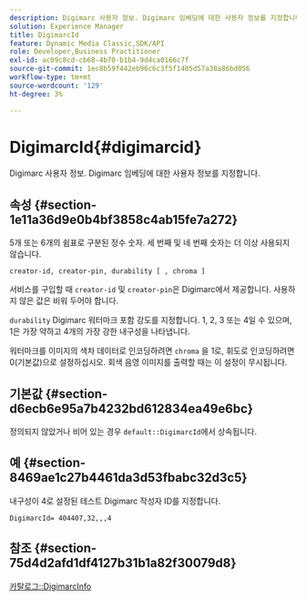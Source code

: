 ```yaml
---
description: Digimarc 사용자 정보. Digimarc 임베딩에 대한 사용자 정보를 지정합니다.
solution: Experience Manager
title: DigimarcId
feature: Dynamic Media Classic,SDK/API
role: Developer,Business Practitioner
exl-id: ac09c8cd-cb68-4b70-b1b4-9d4ca0166c7f
source-git-commit: 1ec8b59f442eb96c6c3f5f1405d57a38a86bd056
workflow-type: tm+mt
source-wordcount: '129'
ht-degree: 3%

---
```


# DigimarcId{#digimarcid}

Digimarc 사용자 정보. Digimarc 임베딩에 대한 사용자 정보를 지정합니다.

## 속성 {#section-1e11a36d9e0b4bf3858c4ab15fe7a272}

5개 또는 6개의 쉼표로 구분된 정수 숫자. 세 번째 및 네 번째 숫자는 더 이상 사용되지 않습니다.

`creator-id, creator-pin, durability [ , chroma ]`

서비스를 구입할 때 `creator-id` 및 `creator-pin`은 Digimarc에서 제공합니다. 사용하지 않은 값은 비워 두어야 합니다.

`durability` Digimarc 워터마크 포함 강도를 지정합니다. 1, 2, 3 또는 4일 수 있으며, 1은 가장 약하고 4개의 가장 강한 내구성을 나타냅니다.

워터마크를 이미지의 색차 데이터로 인코딩하려면 `chroma` 을 1로, 휘도로 인코딩하려면 0(기본값)으로 설정하십시오. 회색 음영 이미지를 출력할 때는 이 설정이 무시됩니다.

## 기본값 {#section-d6ecb6e95a7b4232bd612834ea49e6bc}

정의되지 않았거나 비어 있는 경우 `default::DigimarcId`에서 상속됩니다.

## 예 {#section-8469ae1c27b4461da3d53fbabc32d3c5}

내구성이 4로 설정된 테스트 Digimarc 작성자 ID를 지정합니다.

`DigimarcId= 404407,32,,,4`

## 참조 {#section-75d4d2afd1df4127b31b1a82f30079d8}

[카탈로그::DigimarcInfo](../../../../../is-api/image-catalog/image-serving-api-ref/c-image-catalog-reference/c-image-svg-data-reference/c-image-data-reference/r-digimarcinfo-cat.md#reference-4925764ed683466bb7af4b807c86f8ba)
